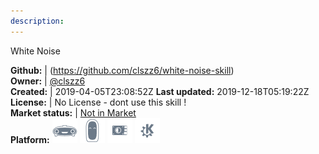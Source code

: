 ```yaml
---
description: 
---
```

White Noise



**Github:** | (https://github.com/clszz6/white-noise-skill)  
**Owner:** | [@clszz6](https://github.com/clszz6)  
**Created:** | 2019-04-05T23:08:52Z  **Last updated:** 2019-12-18T05:19:22Z  
**License:** | No License - dont use this skill !  
**Market status:** | [Not in Market](https://market.mycroft.ai/skill/)  
**Platform:**   ![](.gitbook/assets/mark-1-icon.png)  ![](.gitbook/assets/mark-2-icon.png)  ![](.gitbook/assets/picroft-icon.png)  ![](.gitbook/assets/kde.png)   
